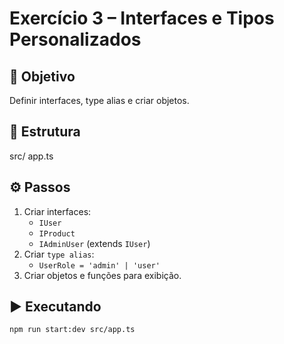 
# Exercício 3 – Interfaces e Tipos Personalizados

## 📌 Objetivo
Definir interfaces, type alias e criar objetos.

## 📂 Estrutura
src/
app.ts


## ⚙️ Passos
1. Criar interfaces:
   - `IUser`
   - `IProduct`
   - `IAdminUser` (extends `IUser`)
2. Criar `type alias`:
   - `UserRole = 'admin' | 'user'`
3. Criar objetos e funções para exibição.


## ▶️ Executando
```bash
npm run start:dev src/app.ts
